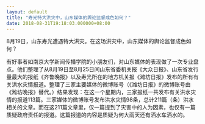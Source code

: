 ```yaml
---
layout: default
title: "寿光特大洪灾中，山东媒体的舆论监督成色如何？"
date: 2018-08-31T19:18:03.000000+08:00
---
```


8月19日，山东寿光遭遇特大洪灾。在这场洪灾中，山东媒体的舆论监督成色如何？

有好事者如南京大学新闻传播学院的小朋友们，对山东媒体的表现做了一次专业盘点。他们整理了从8月19日至8月25日间山东省委机关报《大众日报》、山东省发行量最大的报纸《齐鲁晚报》以及寿光所在的地方机关报《潍坊日报》发布的所有有关洪水灾情报道。整理了三家主要媒体的微博账号（《潍坊日报》的微博账号由《潍坊晚报》替代。）结果发现：在这一个星期内，三家报纸一共发布有关洪水灾情的报道113篇。三家媒体的微博账号发布洪水灾情98条，总计211篇（条）洪水相关的文章。而在这211篇文章里，仅一篇提到了灾害中的人为因素，也仅有一篇质疑政府责任的报道。这篇报道的内容是质疑为何大雨天还有洒水车洒水的。

